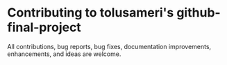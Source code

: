 # Contributing to tolusameri's github-final-project
All contributions, bug reports, bug fixes, documentation improvements, enhancements, and ideas are welcome.
